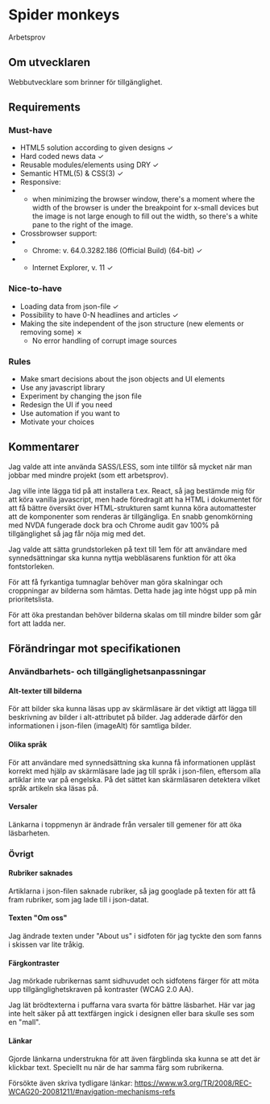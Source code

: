 # Spider monkeys
Arbetsprov

## Om utvecklaren
Webbutvecklare som brinner för tillgänglighet.

## Requirements

### Must-have
* HTML5 solution according to given designs &check;
* Hard coded news data &check;
* Reusable modules/elements using DRY &check;
* Semantic HTML(5) & CSS(3)  &check;
* Responsive:
* * when minimizing the browser window, there's a moment where the width of the browser is under the breakpoint for x-small devices but the image is not large enough to fill out the width, so there's a white pane to the right of the image.
* Crossbrowser support:
* * Chrome: v. 64.0.3282.186 (Official Build) (64-bit) &check;
* * Internet Explorer, v. 11 &check;

### Nice-to-have
* Loading data from json-file  &check;
* Possibility to have 0-N headlines and articles &check;
* Making the site independent of the json structure (new elements or removing some) &cross;
  * No error handling of corrupt image sources

### Rules
* Make smart decisions about the json objects and UI elements
* Use any javascript library
* Experiment by changing the json file
* Redesign the UI if you need
* Use automation if you want to
* Motivate your choices

## Kommentarer
Jag valde att inte använda SASS/LESS, som inte tillför så mycket när man jobbar med mindre projekt (som ett arbetsprov).

Jag ville inte lägga tid på att installera t.ex. React, så jag bestämde mig för att köra vanilla javascript, men hade föredragit att ha HTML i dokumentet för att få bättre översikt över HTML-strukturen samt kunna köra automattester att de komponenter som renderas är tillgängliga. En snabb genomkörning med NVDA fungerade dock bra och Chrome audit gav 100% på tillgänglighet så jag får nöja mig med det.

Jag valde att sätta grundstorleken på text till 1em för att användare med synnedsättningar ska kunna nyttja webbläsarens funktion för att öka fontstorleken.

För att få fyrkantiga tumnaglar behöver man göra skalningar och croppningar av bilderna som hämtas. Detta hade jag inte högst upp på min prioritetslista.

För att öka prestandan behöver bilderna skalas om till mindre bilder som går fort att ladda ner.

## Förändringar mot specifikationen

### Användbarhets- och tillgänglighetsanpassningar
#### Alt-texter till bilderna
För att bilder ska kunna läsas upp av skärmläsare är det viktigt att lägga till beskrivning av bilder i alt-attributet på bilder. Jag adderade därför den informationen i json-filen (imageAlt) för samtliga bilder.

#### Olika språk
För att användare med synnedsättning ska kunna få informationen uppläst korrekt med hjälp av skärmläsare lade jag till språk i json-filen, eftersom alla artiklar inte var på engelska. På det sättet kan skärmläsaren detektera vilket språk artikeln ska läsas på.

#### Versaler
Länkarna i toppmenyn är ändrade från versaler till gemener för att öka läsbarheten.

### Övrigt
#### Rubriker saknades
Artiklarna i json-filen saknade rubriker, så jag googlade på texten för att få fram rubriker, som jag lade till i json-datat.

#### Texten "Om oss"
Jag ändrade texten under "About us" i sidfoten för jag tyckte den som fanns i skissen var lite tråkig.

#### Färgkontraster
Jag mörkade rubrikernas samt sidhuvudet och sidfotens färger för att möta upp tillgänglighetskraven på kontraster (WCAG 2.0 AA).

Jag lät brödtexterna i puffarna vara svarta för bättre läsbarhet. Här var jag inte helt säker på att textfärgen ingick i designen eller bara skulle ses som en "mall".

#### Länkar
Gjorde länkarna understrukna för att även färgblinda ska kunna se att det är klickbar text. Speciellt nu när de har samma färg som rubrikerna.

Försökte även skriva tydligare länkar: https://www.w3.org/TR/2008/REC-WCAG20-20081211/#navigation-mechanisms-refs
